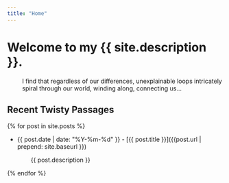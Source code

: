 ```yaml
---
title: "Home"
---
```


# Welcome to my {{ site.description }}.

 <p style="padding-left:35px;"> I find that regardless of our differences, unexplainable loops intricately spiral through our world, winding along, connecting us... </p>

<!---
{% for post in site.posts %}
  <h1 class="w3-text-pink"><a href="{{post.url | prepend: site.baseurl }}">{{ post.title }}</a></h1>
  <h4 class="w3-text-gray">{{ post.date  | date: "%Y-%m-%d" }}</h4>
  <h5>{{ post.description }}</h5>
{% endfor %}
--->

## Recent Twisty Passages

{% for post in site.posts %}
* {{ post.date  | date: "%Y-%m-%d" }} - [{{ post.title }}]({{post.url | prepend: site.baseurl }})
<p style="padding-left:55px;"> {{ post.description }} </p>
{% endfor %}
